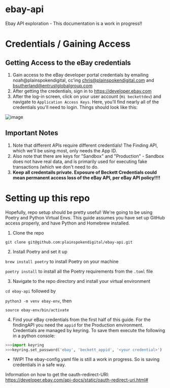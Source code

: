 # ebay-api
Ebay API exploration - This documentation is a work in progress!! 

# Credentials / Gaining Access

## Getting Access to the eBay credentials 

1. Gain access to the eBay developer portal credentials by emailing noah@plainspokendigital, cc'ing chris@plainspokendigital.com and bsutherland@entrustglobalgroup.com
2. After getting the credentials, sign in to https://developer.ebay.com 
3. After the log-in screen, click on your user account (`Hi beckettdev`) and navigate to `Application Access Keys`. Here, you'll find nearly all of the credentials you'll need to login. Things should look like this: 

![image](https://user-images.githubusercontent.com/18645647/152902659-0c5fc332-a304-478d-99d2-e1350dd96f62.png)
 
## Important Notes 
1. Note that different APIs require different credentials! The Finding API, which we'll be using most, only needs the App ID. 
2. Also note that there are keys for "Sandbox" and "Production" - Sandbox does not have real data, and is primarily used for executing fake transactions (which we don't need to do. 
3. **Keep all credentails private. Exposure of Beckett Credentials could mean permanent access loss of the eBay API, per eBay API policy!!!!**


# Setting up this repo

Hopefully, repo setup should be pretty useful! We're going to be using Poetry and Python Virtual Envs. This guide assumes you have set up GitHub access properly, and have Python and Homebrew installed. 

1. Clone the repo 

`git clone git@github.com:plainspokendigital/ebay-api.git` 

2. Install Poetry and set it up 

`brew install poetry` to install Poetry on your machine

`poetry install` to install all the Poetry requirements from the `.toml` file

3. Navigate to the repo directory and install your virtual environment

`cd ebay-api` followed by 

`python3 -m venv ebay-env`, then

`source ebay-env/bin/activate` 

4. Find your eBay credentials from the first half of this guide. For the findingAPI you need the `appid` for the Production environment. Credentials are managed by keyring. To save them execute the following in a python console:  

```python
>>>import keyring
>>>keyring.set_password('ebay', 'beckett_appid', '<your credential>')
```
 
- !WIP! The ebay-config.yaml file is still a work in progress. So is saving credentials in a safe way. 


Information on how to get the oauth-redirect-URI:
https://developer.ebay.com/api-docs/static/oauth-redirect-uri.html# 
